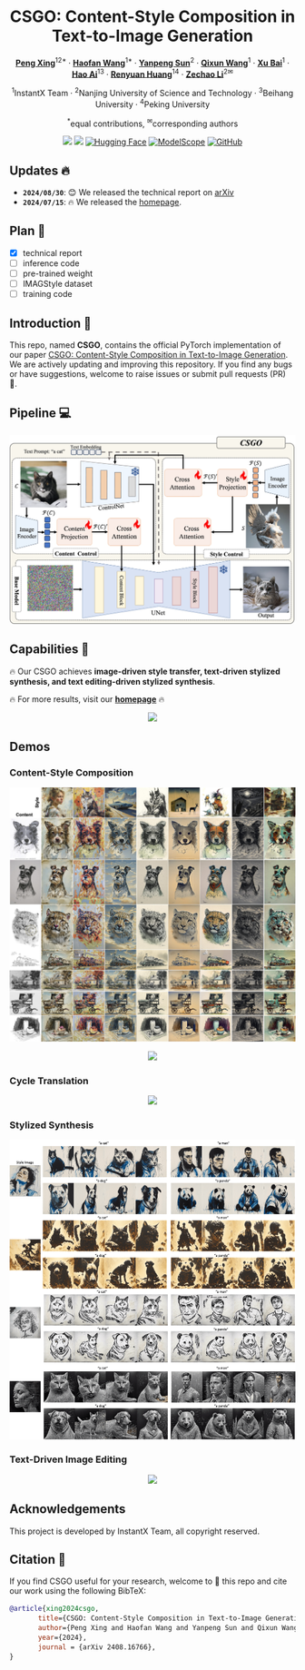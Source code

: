 <div align="center">
<h1>CSGO: Content-Style Composition in Text-to-Image Generation</h1>

[**Peng Xing**](https://github.com/xingp-ng)<sup>12*</sup> · [**Haofan Wang**](https://haofanwang.github.io/)<sup>1*</sup> · [**Yanpeng Sun**](https://scholar.google.com.hk/citations?user=a3FI8c4AAAAJ&hl=zh-CN&oi=ao/)<sup>2</sup> · [**Qixun Wang**](https://github.com/wangqixun)<sup>1</sup> · [**Xu Bai**](https://huggingface.co/baymin0220)<sup>1</sup> · [**Hao Ai**](https://github.com/aihao2000)<sup>13</sup> · [**Renyuan Huang**](https://github.com/DannHuang)<sup>14</sup> · [**Zechao Li**](https://zechao-li.github.io/)<sup>2✉</sup>

<sup>1</sup>InstantX Team · <sup>2</sup>Nanjing University of Science and Technology · <sup>3</sup>Beihang University · <sup>4</sup>Peking University

<sup>*</sup>equal contributions, <sup>✉</sup>corresponding authors

<a href='https://csgo-gen.github.io/'><img src='https://img.shields.io/badge/Project-Page-green'></a>
<a href='https://arxiv.org/pdf/2408.16766'><img src='https://img.shields.io/badge/Technique-Report-red'></a>
[![Hugging Face](https://img.shields.io/badge/%F0%9F%A4%97%20Hugging%20Face-Space-red)](https://huggingface.co/spaces/InstantX/InstantStyle)
[![ModelScope](https://img.shields.io/badge/ModelScope-Studios-blue)](https://modelscope.cn/studios/instantx/InstantStyle/summary)
[![GitHub](https://img.shields.io/github/stars/instantX-research/CSGO?style=social)](https://github.com/instantX-research/CSGO)
</div>



##  Updates 🔥

[//]: # (- **`2024/07/19`**: ✨ We support 🎞️ portrait video editing &#40;aka v2v&#41;! More to see [here]&#40;assets/docs/changelog/2024-07-19.md&#41;.)

[//]: # (- **`2024/07/17`**: 🍎 We support macOS with Apple Silicon, modified from [jeethu]&#40;https://github.com/jeethu&#41;'s PR [#143]&#40;https://github.com/KwaiVGI/LivePortrait/pull/143&#41;.)

[//]: # (- **`2024/07/10`**: 💪 We support audio and video concatenating, driving video auto-cropping, and template making to protect privacy. More to see [here]&#40;assets/docs/changelog/2024-07-10.md&#41;.)

[//]: # (- **`2024/07/09`**: 🤗 We released the [HuggingFace Space]&#40;https://huggingface.co/spaces/KwaiVGI/liveportrait&#41;, thanks to the HF team and [Gradio]&#40;https://github.com/gradio-app/gradio&#41;!)
[//]: # (Continuous updates, stay tuned!)
[//]: # (- **`2024/08/30`**: 😊 We released the initial version of the inference code.)
- **`2024/08/30`**: 😊 We released the technical report on [arXiv](https://arxiv.org/pdf/2408.16766)
- **`2024/07/15`**: 🔥 We released the [homepage](https://csgo-gen.github.io).

##   Plan 💪
- [x]  technical report
- [ ]  inference code
- [ ]  pre-trained weight
- [ ]  IMAGStyle dataset
- [ ]  training code

## Introduction 📖
This repo, named **CSGO**, contains the official PyTorch implementation of our paper [CSGO: Content-Style Composition in Text-to-Image Generation](https://arxiv.org/pdf/).
We are actively updating and improving this repository. If you find any bugs or have suggestions, welcome to raise issues or submit pull requests (PR) 💖.

## Pipeline 	💻
<p align="center">
  <img src="assets/image3_1.jpg">
</p>

## Capabilities 🚅 

  🔥 Our CSGO achieves **image-driven style transfer, text-driven stylized synthesis, and text editing-driven stylized synthesis**.

  🔥 For more results, visit our <a href="https://csgo-gen.github.io"><strong>homepage</strong></a> 🔥

<p align="center">
  <img src="assets/vis.jpg">
</p>

## Demos

### Content-Style Composition
<p align="center">
  <img src="assets/page1.png">
</p>

<p align="center">
  <img src="assets/page4.png">
</p>

### Cycle Translation
<p align="center">
  <img src="assets/page8.png">
</p>

### Stylized Synthesis
<p align="center">
  <img src="assets/page10.png">
</p>

### Text-Driven Image Editing
<p align="center">
  <img src="assets/page11.jpg">
</p>


## Acknowledgements
This project is developed by InstantX Team, all copyright reserved.


## Citation 💖
If you find CSGO useful for your research, welcome to 🌟 this repo and cite our work using the following BibTeX:
```bibtex
@article{xing2024csgo,
       title={CSGO: Content-Style Composition in Text-to-Image Generation}, 
       author={Peng Xing and Haofan Wang and Yanpeng Sun and Qixun Wang and Xu Bai and Hao Ai and Renyuan Huang and Zechao Li},
       year={2024},
       journal = {arXiv 2408.16766},
}
```